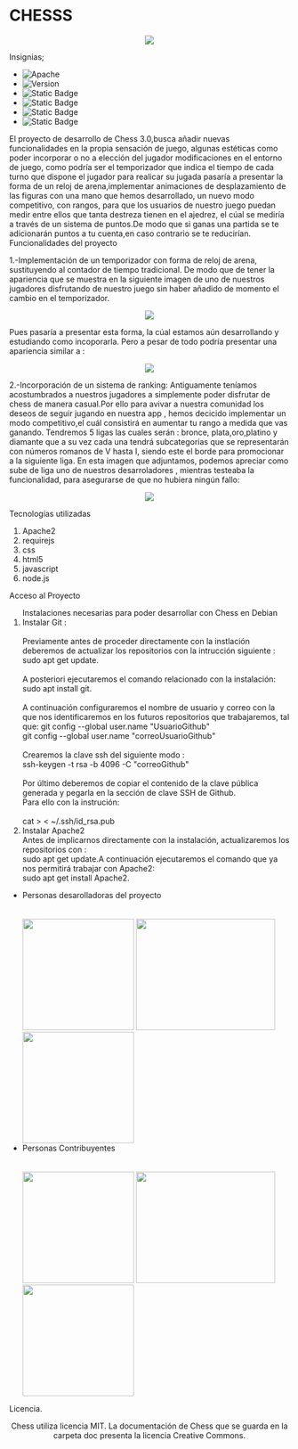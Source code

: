 
<h1>CHESSS</h1>
<p align="center">
  <img src="https://github.com/user-attachments/assets/20e13f32-e8a5-48f6-8ef4-b1da87473d8a">
</p>
<p>
Insignias;
<ul>
  <li><img alt="Apache" src="https://img.shields.io/badge/Lisense-Apache%202.0-yellow?style=plastic&labelColor=black"></li>
  <li><img alt="Version" src="https://img.shields.io/badge/Version-Chess%203.2-red?style=plastic&labelColor=black"></li>
  <li><img alt="Static Badge" src="https://img.shields.io/badge/licence-MIT-purple?style=plastic&labelColor=black"></li>
  <li><img alt="Static Badge" src="https://img.shields.io/badge/Tests-developing-green?style=plastic&labelColor=red"></li>
  <li><img alt="Static Badge" src="https://img.shields.io/badge/Release%20Date-September-orange?style=plastic&labelColor=Grey"></li>
  <li><img alt="Static Badge" src="https://img.shields.io/badge/requirejs-2.3.7-blue?style=plastic"></li>

</ul>

El proyecto de desarrollo de Chess 3.0,busca añadir nuevas funcionalidades en la propia sensación de juego, algunas estéticas como poder incorporar o no a elección del jugador modificaciones en el entorno de juego, como podría ser el temporizador que indica el tiempo de cada turno que dispone el jugador para realicar su jugada pasaría a presentar la  forma de un reloj de arena,implementar animaciones de desplazamiento de las  figuras con una mano que hemos desarrollado, un  nuevo modo competitivo, con rangos, para que los usuarios de nuestro juego puedan medir entre ellos que tanta destreza tienen en el ajedrez, el cúal se mediría a través de un sistema de puntos.De modo que si ganas una partida se te adicionarán puntos a tu cuenta,en caso contrario se te reducirían.
Funcionalidades del proyecto

1.-Implementación de un temporizador con forma de reloj de arena, sustituyendo al contador de tiempo tradicional.
    De modo que de tener la apariencia que se muestra en  la siguiente imagen de uno de nuestros jugadores disfrutando de nuestro juego sin haber añadido de momento el cambio en el temporizador.
<p align="center">
  <img src="https://github.com/user-attachments/assets/4a044f0f-6dc2-4e2a-b5e4-b55a0b5102d5">
</p>
Pues pasaría a presentar esta forma, la cúal estamos aún desarrollando y estudiando como incoporarla. Pero a pesar de todo podría presentar una apariencia similar a :

<p align="center">
  <img src="https://github.com/user-attachments/assets/638210e9-1452-4dd5-a1a6-475dced4137c">
</p>

2.-Incorporación de un sistema de ranking: Antiguamente teníamos acostumbrados a nuestros jugadores a simplemente poder disfrutar de chess de manera casual.Por ello para avivar a nuestra comunidad los deseos de seguir jugando en nuestra app ,
hemos decicido implementar un modo competitivo,el cuál consistirá en aumentar tu rango a medida que vas ganando.
  Tendremos 5 ligas las cuales serán : bronce, plata,oro,platino y diamante que a su vez cada una tendrá subcategorías que se representarán con números romanos de V hasta I, siendo este el borde para promocionar a la siguiente liga.
  En esta imagen que adjuntamos, podemos apreciar como sube de liga uno de nuestros desarroladores , mientras testeaba la funcionalidad, para asegurarse de que no hubiera ningún fallo:
  
  <p align="center">
    <img src="https://github.com/user-attachments/assets/5ba4baed-c0aa-403f-b375-1b0e32b0d006"
  </p>

Tecnologías utilizadas
<ol>
  <li>Apache2</li>
  <li>requirejs</li>
  <li>css</li>
  <li>html5</li>
  <li>javascript</li>
  <li>node.js</li>
</ol>


Acceso al Proyecto
<ol> Instalaciones necesarias para poder desarrollar con Chess en Debian
  <li>Instalar Git :</li> <br>
  Previamente antes de proceder directamente con la instlación deberemos de actualizar los repositorios con la intrucción siguiente :<br>
  sudo apt get update.<br><br>A posteriori ejecutaremos el comando relacionado con la instalación:<br>
  sudo apt install git.<br><br>A continuación configuraremos el nombre de usuario y correo con la que nos identificaremos en los futuros repositorios que trabajaremos, tal que:
  git config --global user.name "UsuarioGithub"<br>  git config --global user.name "correoUsuarioGithub"<br><br>
  Crearemos la clave ssh  del siguiente modo :<br> ssh-keygen -t rsa -b 4096 -C "correoGithub"<br><br>Por último deberemos de copiar el contenido de la clave pública generada y  pegarla en la sección de clave SSH de Github.<br>Para ello con la instrución:<br><br> cat  > < ~/.ssh/id_rsa.pub 
<br>
<li>Instalar Apache2</li>
    Antes de  implicarnos directamente con la instalación, actualizaremos los repositorios con :<br>
     sudo apt get update.A continuación ejecutaremos el comando que ya nos permitirá trabajar con Apache2:<br>
     sudo apt get install Apache2.
</ol>
<ul>
  <li>Personas desarolladoras del proyecto</li> <br> <br>
          <img  width="200" height ="200"src="https://github.com/user-attachments/assets/177d09ae-c773-4833-b830-3cd9fa5db213">
          <img  width="250" height ="200"src="https://github.com/user-attachments/assets/cc619e2e-491f-4af5-9569-33d3f67bcb03">
          <img  width="200px" height="200px" src="https://github.com/user-attachments/assets/58887f3d-2615-4303-b8d4-15b325c04ba9">
  <li>Personas Contribuyentes</li> <br> <br>
       <img  width="200" height ="200"src="https://github.com/user-attachments/assets/e6e2d6df-3e92-450f-b34e-76315ed6ea29">
       <img  width="250" height ="200"src=https://github.com/user-attachments/assets/41d8ac3d-59ac-41d1-b2d0-eafa1d8eca22>
       <img  width="200" height ="200"src="https://github.com/user-attachments/assets/657d8dce-57cd-446e-a924-41c1359d813b">




</ul>
Licencia.
<p align="center">
    Chess utiliza licencia MIT.
    La documentación de Chess que se guarda en la carpeta doc presenta la licencia Creative Commons.
</p>

